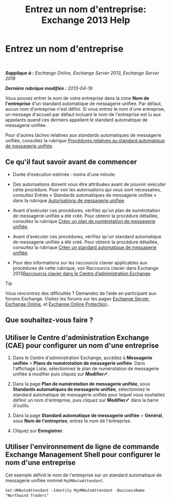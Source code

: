 ﻿---
title: "Entrez un nom d'entreprise: Exchange 2013 Help"
TOCTitle: Entrez un nom d'entreprise
ms:assetid: a0e7cb24-0f55-442d-8ae2-21b177940b78
ms:mtpsurl: https://technet.microsoft.com/fr-fr/library/Ee423549(v=EXCHG.150)
ms:contentKeyID: 50555459
ms.date: 05/23/2018
mtps_version: v=EXCHG.150
ms.translationtype: MT
---

# Entrez un nom d'entreprise

 

_**Sapplique à :** Exchange Online, Exchange Server 2013, Exchange Server 2016_

_**Dernière rubrique modifiée :** 2013-04-19_

Vous pouvez entrer le nom de votre entreprise dans la zone **Nom de l'entreprise** d'un standard automatique de messagerie unifiée. Par défaut, aucun nom d'entreprise n'est défini. Si vous entrez le nom d'une entreprise, un message d'accueil par défaut incluant le nom de l'entreprise est lu aux appelants quand ces derniers appellent le standard automatique de messagerie unifiée.

Pour d'autres tâches relatives aux standards automatiques de messagerie unifiée, consultez la rubrique [Procédures relatives au standard automatique de messagerie unifiée](https://docs.microsoft.com/fr-fr/exchange/voice-mail-unified-messaging/automatically-answer-and-route-calls/um-auto-attendant-procedures).

## Ce qu'il faut savoir avant de commencer

  - Durée d'exécution estimée : moins d'une minute.

  - Des autorisations doivent vous être attribuées avant de pouvoir exécuter cette procédure. Pour voir les autorisations qui vous sont nécessaires, consultez Entrée « Standards automatiques de messagerie unifiée » dans la rubrique [Autorisations de messagerie unifiée](unified-messaging-permissions-exchange-2013-help.md).

  - Avant d'exécuter ces procédures, vérifiez qu'un plan de numérotation de messagerie unifiée a été créé. Pour obtenir la procédure détaillée, consultez la rubrique [Créer un plan de numérotation de messagerie unifiée](https://docs.microsoft.com/fr-fr/exchange/voice-mail-unified-messaging/connect-voice-mail-system/create-um-dial-plan).

  - Avant d'exécuter ces procédures, vérifiez qu'un standard automatique de messagerie unifiée a été créé. Pour obtenir la procédure détaillée, consultez la rubrique [Créer un standard automatique de messagerie unifiée](create-a-um-auto-attendant-exchange-2013-help.md).

  - Pour des informations sur les raccourcis clavier applicables aux procédures de cette rubrique, voir Raccourcis clavier dans Exchange 2013[Raccourcis clavier dans le Centre d’administration Exchange](keyboard-shortcuts-in-the-exchange-admin-center-exchange-online-protection-help.md).

> [!TIP]
> Vous rencontrez des difficultés ? Demandez de l’aide en participant aux forums Exchange. Visitez les forums sur les pages <a href="https://go.microsoft.com/fwlink/p/?linkid=60612">Exchange Server</a>, <a href="https://go.microsoft.com/fwlink/p/?linkid=267542">Exchange Online</a>, et <a href="https://go.microsoft.com/fwlink/p/?linkid=285351">Exchange Online Protection</a>..


## Que souhaitez-vous faire ?

## Utiliser le Centre d'administration Exchange (CAE) pour configurer un nom d'une entreprise

1.  Dans le Centre d'administration Exchange, accédez à **Messagerie unifiée** \> **Plans de numérotation de messagerie unifiée**. Dans l'affichage Liste, sélectionnez le plan de numérotation de messagerie unifiée à modifier puis cliquez sur **Modifier**![Icône Modifier](images/Bb124582.6f53ccb2-1f13-4c02-bea0-30690e6ea71d(EXCHG.150).gif "Icône Modifier").

2.  Dans la page **Plan de numérotation de messagerie unifiée**, sous **Standards automatiques de messagerie unifiée**, sélectionnez le standard automatique de messagerie unifiée pour lequel vous souhaitez définir un nom d'entreprise, puis cliquez sur **Modifier**![Icône Modifier](images/Bb124582.6f53ccb2-1f13-4c02-bea0-30690e6ea71d(EXCHG.150).gif "Icône Modifier") dans la barre d'outils.

3.  Dans la page **Standard automatique de messagerie unifiée** \> **Général**, sous **Nom de l'entreprise**, entrez le nom de l'entreprise.

4.  Cliquez sur **Enregistrer**.

## Utiliser l'environnement de ligne de commande Exchange Management Shell pour configurer le nom d'une entreprise

Cet exemple définit le nom de l'entreprise sur un standard automatique de messagerie unifiée nommé `MyUMAutoAttendant`.

    Set-UMAutoAttendant -Identity MyUMAutoAttendant -BusinessName "Northwind Traders"

